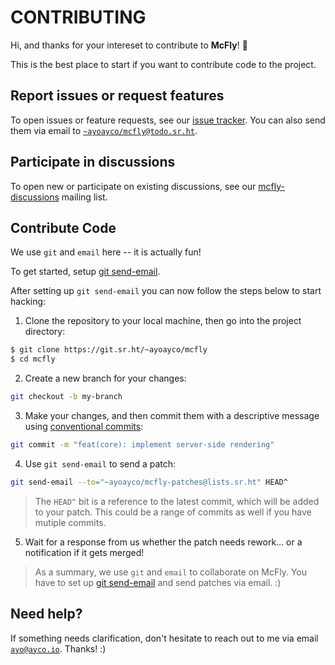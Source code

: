 # CONTRIBUTING

Hi, and thanks for your intereset to contribute to **McFly**! 🎉

This is the best place to start if you want to contribute code to the project.

## Report issues or request features

To open issues or feature requests, see our [issue tracker](https://todo.sr.ht/~ayoayco/mcfly). You can also send them via email to [`~ayoayco/mcfly@todo.sr.ht`](mailto:~ayoayco/mcfly@todo.sr.ht).

## Participate in discussions

To open new or participate on existing discussions, see our [mcfly-discussions](https://lists.sr.ht/~ayoayco/mcfly-discussions) mailing list.

## Contribute Code

We use `git` and `email` here -- it is actually fun!

To get started, setup [git send-email](https://git-send-email.io).

After setting up `git send-email` you can now follow the steps below to start hacking:

1. Clone the repository to your local machine, then go into the project directory:

```bash
$ git clone https://git.sr.ht/~ayoayco/mcfly
$ cd mcfly
```

2. Create a new branch for your changes:

```bash
git checkout -b my-branch
```

3. Make your changes, and then commit them with a descriptive message using [conventional commits](https://www.conventionalcommits.org/en/v1.0.0/):

```bash
git commit -m "feat(core): implement server-side rendering"
```

4. Use `git send-email` to send a patch:

```bash
git send-email --to="~ayoayco/mcfly-patches@lists.sr.ht" HEAD^
```

> The `HEAD^` bit is a reference to the latest commit, which will be added to your patch. This could be a range of commits as well if you have mutiple commits.

5. Wait for a response from us whether the patch needs rework... or a notification if it gets merged!

> As a summary, we use `git` and `email` to collaborate on McFly. You have to set up [git send-email](https://git-send-email.io) and send patches via email. :)


## Need help?

If something needs clarification, don't hesitate to reach out to me via email [`ayo@ayco.io`](mailto:ayo@ayco.io). Thanks! :)